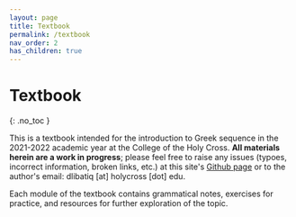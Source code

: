 ```yaml
---
layout: page
title: Textbook
permalink: /textbook
nav_order: 2
has_children: true
---
```


# Textbook
{: .no_toc }

This is a textbook intended for the introduction to Greek sequence in the 2021-2022 academic year at the College of the Holy Cross. **All materials herein are a work in progress**; please feel free to raise any issues (typoes, incorrect information, broken links, etc.) at this site's [Github page](https://github.com/dlibatique/GREK101-F21) or to the author's email: dlibatiq [at] holycross [dot] edu.

Each module of the textbook contains grammatical notes, exercises for practice, and resources for further exploration of the topic. 
